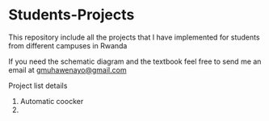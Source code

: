 # Students-Projects
This repository include all the projects that I have implemented for students from different campuses in Rwanda

If you need the schematic diagram and the textbook feel free to send me an email at gmuhawenayo@gmail.com


Project list details

1. Automatic coocker
2. 


